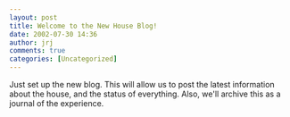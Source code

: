 ```yaml
---
layout: post
title: Welcome to the New House Blog!
date: 2002-07-30 14:36
author: jrj
comments: true
categories: [Uncategorized]
---
```

Just set up the new blog. This will allow us to post the latest information about the house, and the status of everything. Also, we'll archive this as a journal of the experience.
